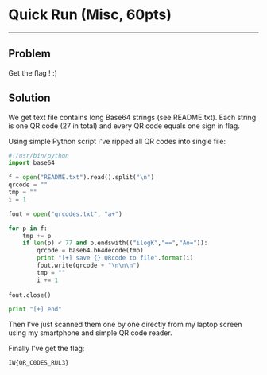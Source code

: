 # Quick Run (Misc, 60pts)

---

## Problem

Get the flag ! :)

## Solution

We get text file contains long Base64 strings (see README.txt).  Each string is one QR code (27 in total) and every QR code equals one sign in flag.

Using simple Python script I've ripped all QR codes into single file:

```python
#!/usr/bin/python
import base64

f = open("README.txt").read().split("\n")
qrcode = ""
tmp = ""
i = 1

fout = open("qrcodes.txt", "a+")

for p in f:
    tmp += p
    if len(p) < 77 and p.endswith(("ilogK","==","Ao=")):
        qrcode = base64.b64decode(tmp)
        print "[+] save {} QRcode to file".format(i)
        fout.write(qrcode + "\n\n\n")
        tmp = ""
        i += 1
        
fout.close()

print "[+] end"

```

Then I've just scanned them one by one directly from my laptop screen using my smartphone and simple QR code reader.

Finally I've get the flag:

```
IW{QR_C0DES_RUL3}
```


